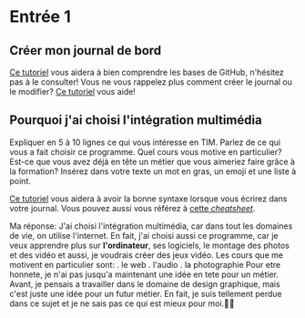 # Entrée 1
## Créer mon journal de bord
[Ce tutoriel](https://guides.github.com/activities/hello-world/) vous aidera à bien comprendre les bases de GitHub, n'hésitez pas à le consulter!
Vous ne vous rappelez plus comment créer le journal ou le modifier? [Ce tutoriel](https://youtu.be/lX3bpuLK_Sg) vous aide! 

## Pourquoi j'ai choisi l'intégration multimédia
Expliquer en 5 à 10 lignes ce qui vous intéresse en TIM. Parlez de ce qui vous a fait choisir ce programme. Quel cours vous motive en particulier? Est-ce que vous avez déjà en tête un métier que vous aimeriez faire grâce à la formation? Insérez dans votre texte un mot en gras, un emoji et une liste à point. 

[Ce tutoriel](https://guides.github.com/features/mastering-markdown/) vous aidera à avoir la bonne syntaxe lorsque vous écrirez dans votre journal. Vous pouvez aussi vous référez à [cette *cheatsheet*](https://github.com/tchapi/markdown-cheatsheet/blob/master/README.md). 


Ma réponse:
J'ai choisi l'intégration multimédia, car dans tout les domaines de vie, on utilise l'internet. En fait, j'ai choisi aussi ce programme, car je veux apprendre plus sur **l'ordinateur**, ses logiciels, le montage des photos et des vidéo et aussi, je voudrais créer des jeux vidéo.
Les cours que me motivent en particulier sont:
. le web 
. l'audio 
. la photographie
Pour etre honnete, je n'ai pas jusqu'a maintenant une idée en tete pour un métier. Avant, je pensais a travailler dans le domaine de design graphique, mais c'est juste une idée pour un futur métier. En fait, je suis tellement perdue dans ce sujet et je ne sais pas ce qui est mieux pour moi.🤷‍♀️
